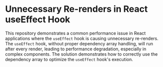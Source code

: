 # Unnecessary Re-renders in React useEffect Hook

This repository demonstrates a common performance issue in React applications where the `useEffect` hook is causing unnecessary re-renders. The `useEffect` hook, without proper dependency array handling, will run after every render, leading to performance degradation, especially in complex components. The solution demonstrates how to correctly use the dependency array to optimize the `useEffect` hook's execution.